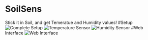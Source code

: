 # SoilSens
Stick it in Soil, and get Temeratue and Humidity values!
#Setup
![Complete Setup](https://raw.githubusercontent.com/HACKER-3000/SoilSens/master/pics/all.jpg)
![Temperature Sensor](https://raw.githubusercontent.com/HACKER-3000/SoilSens/master/pics/tmp.jpg)
![Humidity Sensor](https://raw.githubusercontent.com/HACKER-3000/SoilSens/master/pics/hum.jpg)
#Web Interface
![Web Interface](https://raw.githubusercontent.com/HACKER-3000/SoilSens/master/pics/website.PNG)
